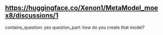 ## https://huggingface.co/Xenon1/MetaModel_moex8/discussions/1

contains_question: yes
question_part: how do you create that model?